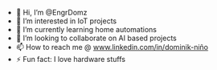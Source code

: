 - 👋 Hi, I’m @EngrDomz
- 👀 I’m interested in IoT projects 
- 🌱 I’m currently learning home automations
- 💞️ I’m looking to collaborate on AI based projects
- 📫 How to reach me @ www.linkedin.com/in/dominik-niño
- ⚡ Fun fact: I love hardware stuffs

<!---
EngrDomz/EngrDomz is a ✨ special ✨ repository because its `README.md` (this file) appears on your GitHub profile.
You can click the Preview link to take a look at your changes.
--->
